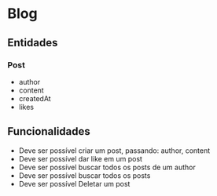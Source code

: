 # Blog

## Entidades

### Post
- author
- content
- createdAt
- likes

## Funcionalidades
- Deve ser possível criar um post, passando: author, content
- Deve ser possível dar like em um post
- Deve ser possível buscar todos os posts de um author
- Deve ser possível buscar todos os posts
- Deve ser possível Deletar um post
